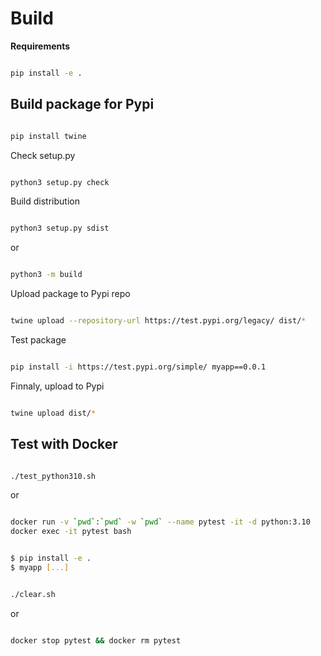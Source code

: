 # Build

**Requirements**

```bash

pip install -e .

```

## Build package for Pypi

```bash

pip install twine

```

Check setup.py

```bash

python3 setup.py check

```

Build distribution

```bash

python3 setup.py sdist

```

or

```bash

python3 -m build

```

Upload package to Pypi repo

```bash

twine upload --repository-url https://test.pypi.org/legacy/ dist/*

```

Test package

```bash

pip install -i https://test.pypi.org/simple/ myapp==0.0.1

```

Finnaly, upload to Pypi

```bash

twine upload dist/*

```

## Test with Docker

```bash

./test_python310.sh

```

or

```bash

docker run -v `pwd`:`pwd` -w `pwd` --name pytest -it -d python:3.10
docker exec -it pytest bash

```

```bash

$ pip install -e .
$ myapp [...]

```

```bash

./clear.sh

```

or

```bash

docker stop pytest && docker rm pytest

```
